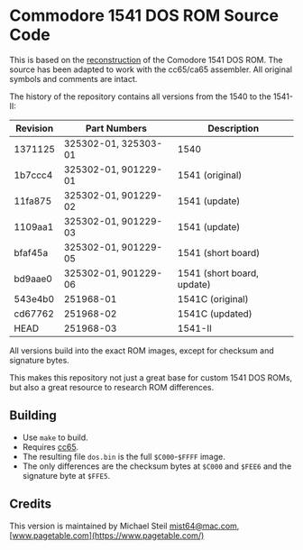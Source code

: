 # Commodore 1541 DOS ROM Source Code

This is based on the [reconstruction](https://github.com/mist64/cbmsrc) of the Comodore 1541 DOS ROM. The source has been adapted to work with the cc65/ca65 assembler. All original symbols and comments are intact.

The history of the repository contains all versions from the 1540 to the 1541-II:

| Revision | Part Numbers         | Description                |
|----------|----------------------|----------------------------|
| 1371125  | 325302-01, 325303-01 | 1540                       | 
| 1b7ccc4  | 325302-01, 901229-01 | 1541 (original)            |
| 11fa875  | 325302-01, 901229-02 | 1541 (update)              |
| 1109aa1  | 325302-01, 901229-03 | 1541 (update)              |
| bfaf45a  | 325302-01, 901229-05 | 1541 (short board)         |
| bd9aae0  | 325302-01, 901229-06 | 1541 (short board, update) |
| 543e4b0  | 251968-01            | 1541C (original)           |
| cd67762  | 251968-02            | 1541C (updated)            |
| HEAD     | 251968-03            | 1541-II                    |

All versions build into the exact ROM images, except for checksum and signature bytes.

This makes this repository not just a great base for custom 1541 DOS ROMs, but also a great resource to research ROM differences.

## Building

* Use `make` to build.
* Requires [cc65](https://github.com/cc65/cc65).
* The resulting file `dos.bin` is the full `$C000`-`$FFFF` image.
* The only differences are the checksum bytes at `$C000` and `$FEE6` and the signature byte at `$FFE5`.

## Credits

This version is maintained by Michael Steil <mist64@mac.com>, [www.pagetable.com](https://www.pagetable.com/)